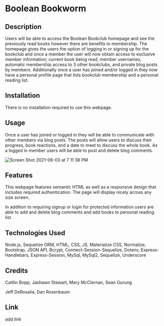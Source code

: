 # Boolean Bookworm 

## Description

Users will be able to access the Boolean Bookclub homepage and see the previously read books however there are benefits to membership. The homepage gives the users the option of logging in or signing up for the bookclub and once a member the user will now obtain access to exclusive member information; current book being read, member usernames, automatic membership access to 3 other bookclubs, and private blog posts by members. Additionally once a user has joined and/or logged in they now have a personal profile page that lists bookclub membership and a personal reading list.

## Installation

There is no installation required to use this webpage.

## Usage

Once a user has joined or logged in they will be able to communicate with other members via blog posts. The posts will allow users to discuss their progress, book reactions, and a date to meet to discuss the whole book. As a logged in member users will be able to post and delete blog comments.  

![Screen Shot 2021-06-03 at 7 11 38 PM](https://user-images.githubusercontent.com/78658860/120723703-3fda1380-c4a0-11eb-9d84-b434a08332d7.png)

## Features

This webpage features semantic HTML as well as a responsive design that includes required authentication. The page will display nicely across any size screen.

In addition to requiring signup or login for protected information users are able to add and delete blog comments and add books to personal reading list.

## Technologies Used

Node.js, Sequelize ORM, HTML, CSS, JS, Materialize CSS, Normalize, Bootstrap, JSON API, Bcrypt, Connect-Session-Sequelize, Dotenv, Express-Handlebars, Express-Session, MySql, MySql2, Sequelize, Underscore

## Credits

Caitlin Bopp, Jashawn Stewart, Mary McClernan, Sean Gurung

Jeff DeRosalia, Dan Rosenbaum

## Link

*add link*


